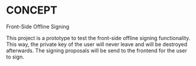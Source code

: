 # CONCEPT

Front-Side Offline Signing

This project is a prototype to test the front-side offline signing functionality.
This way, the private key of the user will never leave and will be destroyed afterwards.
The signing proposals will be send to the frontend for the user to sign.
